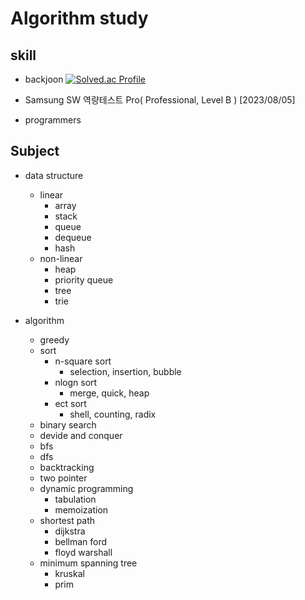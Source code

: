 # Algorithm study

## skill
- backjoon
[![Solved.ac Profile](http://mazassumnida.wtf/api/v2/generate_badge?boj=jyeol39)](https://solved.ac/jyeol39/)

- Samsung SW 역량테스트 Pro( Professional, Level B ) [2023/08/05]
- programmers

## Subject
- data structure
  - linear
    - array
    - stack
    - queue
    - dequeue
    - hash
  - non-linear
    - heap
    - priority queue
    - tree
    - trie
    
- algorithm
  - greedy
  - sort
    - n-square sort
      - selection, insertion, bubble
    - nlogn sort
      - merge, quick, heap
    - ect sort
      - shell, counting, radix
  - binary search
  - devide and conquer
  - bfs
  - dfs
  - backtracking
  - two pointer
  - dynamic programming
    - tabulation
    - memoization
  - shortest path
    - dijkstra
    - bellman ford
    - floyd warshall
  - minimum spanning tree
    - kruskal
    - prim


